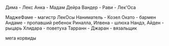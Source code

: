 Дима - Лекс
Анка - Мадам Дейра
Вандер -
Рави - Лек'Оса

МаджеФаме - магистр ЛекОсы
Наниматель - Козел
Окато - бармен
Андаме - пропавший ребенок 
Риналла, Илвена - шлюха
Нандэ, Айден - рыцарь
Хлидара - поветуха
Тарранн - 
Джаран - вязальщик 

мега корвиды
